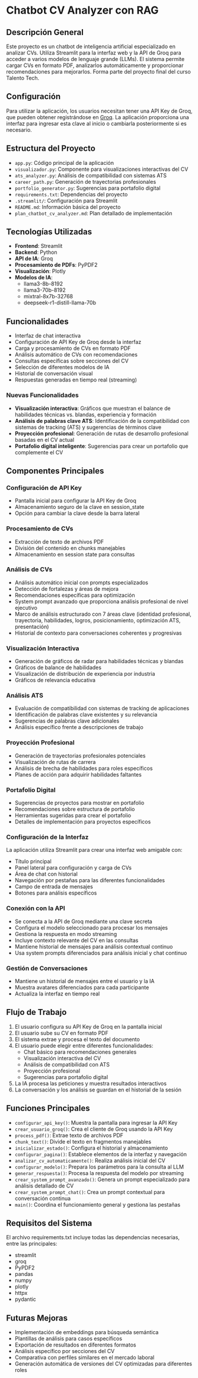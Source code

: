 # Chatbot CV Analyzer con RAG

## Descripción General
Este proyecto es un chatbot de inteligencia artificial especializado en analizar CVs. Utiliza Streamlit para la interfaz web y la API de Groq para acceder a varios modelos de lenguaje grande (LLMs). El sistema permite cargar CVs en formato PDF, analizarlos automáticamente y proporcionar recomendaciones para mejorarlos. Forma parte del proyecto final del curso Talento Tech.

## Configuración
Para utilizar la aplicación, los usuarios necesitan tener una API Key de Groq, que pueden obtener registrándose en [Groq](https://console.groq.com/). La aplicación proporciona una interfaz para ingresar esta clave al inicio o cambiarla posteriormente si es necesario.

## Estructura del Proyecto
- `app.py`: Código principal de la aplicación
- `visualizador.py`: Componente para visualizaciones interactivas del CV
- `ats_analyzer.py`: Análisis de compatibilidad con sistemas ATS
- `career_path.py`: Generación de trayectorias profesionales
- `portfolio_generator.py`: Sugerencias para portafolio digital
- `requirements.txt`: Dependencias del proyecto
- `.streamlit/`: Configuración para Streamlit
- `README.md`: Información básica del proyecto
- `plan_chatbot_cv_analyzer.md`: Plan detallado de implementación

## Tecnologías Utilizadas
- **Frontend**: Streamlit
- **Backend**: Python
- **API de IA**: Groq
- **Procesamiento de PDFs**: PyPDF2
- **Visualización**: Plotly
- **Modelos de IA**:
  - llama3-8b-8192
  - llama3-70b-8192
  - mixtral-8x7b-32768
  - deepseek-r1-distill-llama-70b

## Funcionalidades
- Interfaz de chat interactiva
- Configuración de API Key de Groq desde la interfaz
- Carga y procesamiento de CVs en formato PDF
- Análisis automático de CVs con recomendaciones
- Consultas específicas sobre secciones del CV
- Selección de diferentes modelos de IA
- Historial de conversación visual
- Respuestas generadas en tiempo real (streaming)

### Nuevas Funcionalidades
- **Visualización interactiva**: Gráficos que muestran el balance de habilidades técnicas vs. blandas, experiencia y formación
- **Análisis de palabras clave ATS**: Identificación de la compatibilidad con sistemas de tracking (ATS) y sugerencias de términos clave
- **Proyección profesional**: Generación de rutas de desarrollo profesional basadas en el CV actual
- **Portafolio digital inteligente**: Sugerencias para crear un portafolio que complemente el CV

## Componentes Principales

### Configuración de API Key
- Pantalla inicial para configurar la API Key de Groq
- Almacenamiento seguro de la clave en session_state
- Opción para cambiar la clave desde la barra lateral

### Procesamiento de CVs
- Extracción de texto de archivos PDF
- División del contenido en chunks manejables
- Almacenamiento en session state para consultas

### Análisis de CVs
- Análisis automático inicial con prompts especializados
- Detección de fortalezas y áreas de mejora
- Recomendaciones específicas para optimización
- System prompt avanzado que proporciona análisis profesional de nivel ejecutivo
- Marco de análisis estructurado con 7 áreas clave (identidad profesional, trayectoria, habilidades, logros, posicionamiento, optimización ATS, presentación)
- Historial de contexto para conversaciones coherentes y progresivas

### Visualización Interactiva
- Generación de gráficos de radar para habilidades técnicas y blandas
- Gráficos de balance de habilidades
- Visualización de distribución de experiencia por industria
- Gráficos de relevancia educativa

### Análisis ATS
- Evaluación de compatibilidad con sistemas de tracking de aplicaciones
- Identificación de palabras clave existentes y su relevancia
- Sugerencias de palabras clave adicionales
- Análisis específico frente a descripciones de trabajo

### Proyección Profesional
- Generación de trayectorias profesionales potenciales
- Visualización de rutas de carrera
- Análisis de brecha de habilidades para roles específicos
- Planes de acción para adquirir habilidades faltantes

### Portafolio Digital
- Sugerencias de proyectos para mostrar en portafolio
- Recomendaciones sobre estructura de portafolio
- Herramientas sugeridas para crear el portafolio
- Detalles de implementación para proyectos específicos

### Configuración de la Interfaz
La aplicación utiliza Streamlit para crear una interfaz web amigable con:
- Título principal
- Panel lateral para configuración y carga de CVs
- Área de chat con historial
- Navegación por pestañas para las diferentes funcionalidades
- Campo de entrada de mensajes
- Botones para análisis específicos

### Conexión con la API
- Se conecta a la API de Groq mediante una clave secreta
- Configura el modelo seleccionado para procesar los mensajes
- Gestiona la respuesta en modo streaming
- Incluye contexto relevante del CV en las consultas
- Mantiene historial de mensajes para análisis contextual continuo
- Usa system prompts diferenciados para análisis inicial y chat continuo

### Gestión de Conversaciones
- Mantiene un historial de mensajes entre el usuario y la IA
- Muestra avatares diferenciados para cada participante
- Actualiza la interfaz en tiempo real

## Flujo de Trabajo
1. El usuario configura su API Key de Groq en la pantalla inicial
2. El usuario sube su CV en formato PDF
3. El sistema extrae y procesa el texto del documento
4. El usuario puede elegir entre diferentes funcionalidades:
   - Chat básico para recomendaciones generales
   - Visualización interactiva del CV
   - Análisis de compatibilidad con ATS
   - Proyección profesional
   - Sugerencias para portafolio digital
5. La IA procesa las peticiones y muestra resultados interactivos
6. La conversación y los análisis se guardan en el historial de la sesión

## Funciones Principales
- `configurar_api_key()`: Muestra la pantalla para ingresar la API Key
- `crear_usuario_groq()`: Crea el cliente de Groq usando la API Key
- `process_pdf()`: Extrae texto de archivos PDF
- `chunk_text()`: Divide el texto en fragmentos manejables
- `inicializar_estado()`: Configura el historial y almacenamiento
- `configurar_pagina()`: Establece elementos de la interfaz y navegación
- `analizar_cv_automaticamente()`: Realiza análisis inicial del CV
- `configurar_modelo()`: Prepara los parámetros para la consulta al LLM
- `generar_respuesta()`: Procesa la respuesta del modelo por streaming
- `crear_system_prompt_avanzado()`: Genera un prompt especializado para análisis detallado de CV
- `crear_system_prompt_chat()`: Crea un prompt contextual para conversación continua
- `main()`: Coordina el funcionamiento general y gestiona las pestañas

## Requisitos del Sistema
El archivo requirements.txt incluye todas las dependencias necesarias, entre las principales:
- streamlit
- groq
- PyPDF2
- pandas
- numpy
- plotly
- httpx
- pydantic

## Futuras Mejoras
- Implementación de embeddings para búsqueda semántica
- Plantillas de análisis para casos específicos
- Exportación de resultados en diferentes formatos
- Análisis específico por secciones del CV
- Comparativa con perfiles similares en el mercado laboral
- Generación automática de versiones del CV optimizadas para diferentes roles